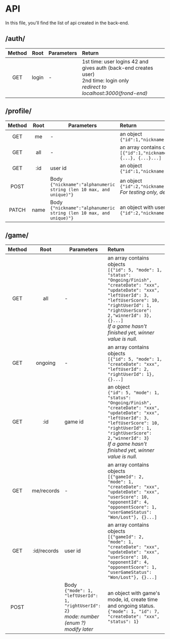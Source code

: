 # API
In this file, you'll find the list of api created in the back-end.

## /auth/
| Method | Root | Parameters | Return    |
|:----:|:-----:|-------|:-----------|
|GET| login| - |1st time: user logins 42 and gives auth (back-end creates user)<br />2nd time: login only<br />*redirect to localhost:3000(frond-end)*|
## /profile/
| Method | Root | Parameters | Return    |
|:----:|:-----:|-------|:-----------|
|GET|me|-|an object<br />`{"id":1,"nickname":"Foo","createDate":"xxx"}`|
|GET|all|-|an array contains objects<br />`[{"id":1,"nickname":"Foo","createDate":"xxx"}, {...}, {...}...]`|
|GET|:id|user id|an object<br />`{"id":1,"nickname":"Foo","createDate":"xxx"}`|
|POST||Body <br />`{"nickname":"alphanumeric string (len 10 max, and unique)"}`|an object<br />`{"id":2,"nickname":"Bar","createDate":"xxx"}`<br /> *For testing only, delete later*|
|PATCH|name|Body <br />`{"nickname":"alphanumeric string (len 10 max, and unique)"}`|an object with user's new nickname<br />`{"id":2,"nickname":"lolo","createDate":"xxx"}`|
## /game/
| Method | Root | Parameters | Return    |
|:----:|:-----:|-------|:-----------|
|GET|all|-|an array contains objects<br />`[{"id": 5, "mode": 1, "status": "Ongoing/Finish", "createDate": "xxx", "updateDate": "xxx", "leftUserId": 3, "leftUserScore": 10, "rightUserId": 1, "rightUserScore": 2,"winnerId": 3}, {}...]`<br />*If a game hasn't finished yet, winner value is null.*|
|GET|ongoing|-|an array contains objects<br />`[{"id": 5, "mode": 1, "createDate": "xxx", "leftUserId": 2, "rightUserId": 1}, {}...]`|
|GET|:id|game id|an object<br />`{"id": 5, "mode": 1, "status": "Ongoing/Finish", "createDate": "xxx", "updateDate": "xxx", "leftUserId": 3, "leftUserScore": 10, "rightUserId": 1, "rightUserScore": 2,"winnerId": 3}`<br />*If a game hasn't finished yet, winner value is null.*|
|GET|me/records|-|an array contains objects<br />`[{"gameId": 2, "mode": 1, "createDate": "xxx", "updateDate": "xxx", "userScore": 10, "opponentId": 4, "opponentScore": 1, "userGameStatus": "Won/Lost"}, {}...]`|
|GET|:id/records|user id|an array contains objects<br />`[{"gameId": 2, "mode": 1, "createDate": "xxx", "updateDate": "xxx", "userScore": 10, "opponentId": 4, "opponentScore": 1, "userGameStatus": "Won/Lost"}, {}...]`|
|POST||Body<br />`{"mode": 1, "leftUserId": 1, "rightUserId": 2}`<br />*mode: number (enum ?) modify later*|an object with game's mode, id, create time and ongoing status. <br />`{"mode": 1, "id": 7, "createDate": "xxx", "status": 1}`|
